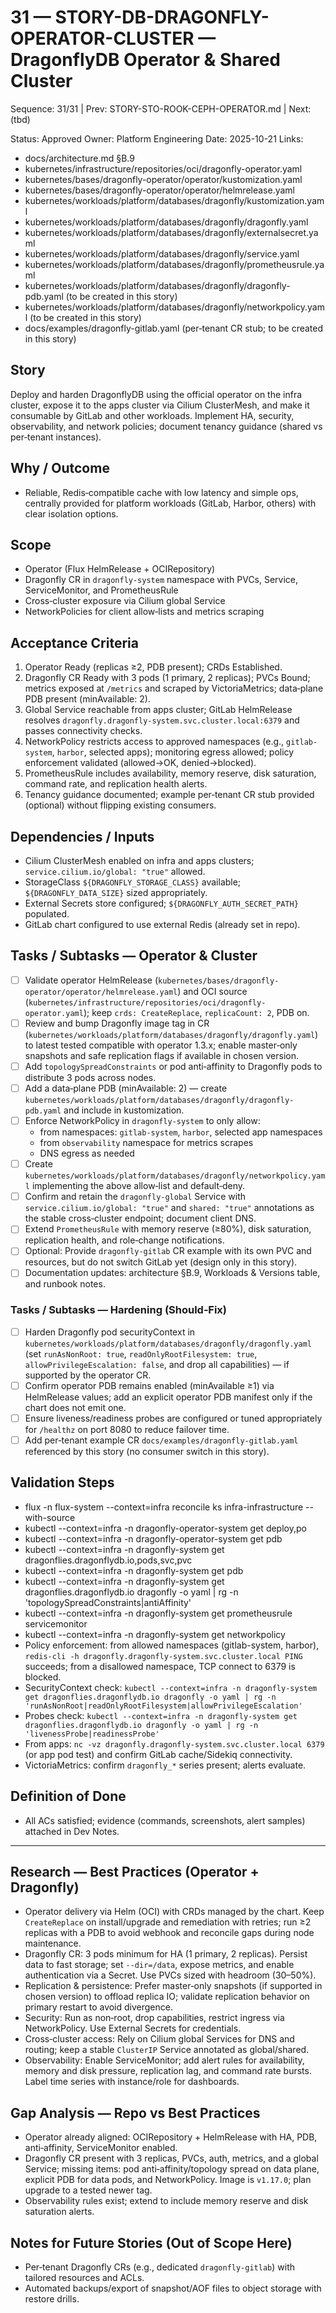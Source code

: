 # 31 — STORY-DB-DRAGONFLY-OPERATOR-CLUSTER — DragonflyDB Operator & Shared Cluster

Sequence: 31/31 | Prev: STORY-STO-ROOK-CEPH-OPERATOR.md | Next: (tbd)

Status: Approved
Owner: Platform Engineering
Date: 2025-10-21
Links:
- docs/architecture.md §B.9
- kubernetes/infrastructure/repositories/oci/dragonfly-operator.yaml
- kubernetes/bases/dragonfly-operator/operator/kustomization.yaml
- kubernetes/bases/dragonfly-operator/operator/helmrelease.yaml
- kubernetes/workloads/platform/databases/dragonfly/kustomization.yaml
- kubernetes/workloads/platform/databases/dragonfly/dragonfly.yaml
- kubernetes/workloads/platform/databases/dragonfly/externalsecret.yaml
- kubernetes/workloads/platform/databases/dragonfly/service.yaml
- kubernetes/workloads/platform/databases/dragonfly/prometheusrule.yaml
 - kubernetes/workloads/platform/databases/dragonfly/dragonfly-pdb.yaml   (to be created in this story)
 - kubernetes/workloads/platform/databases/dragonfly/networkpolicy.yaml  (to be created in this story)
 - docs/examples/dragonfly-gitlab.yaml (per‑tenant CR stub; to be created in this story)

## Story
Deploy and harden DragonflyDB using the official operator on the infra cluster, expose it to the apps cluster via Cilium ClusterMesh, and make it consumable by GitLab and other workloads. Implement HA, security, observability, and network policies; document tenancy guidance (shared vs per‑tenant instances).

## Why / Outcome
- Reliable, Redis‑compatible cache with low latency and simple ops, centrally provided for platform workloads (GitLab, Harbor, others) with clear isolation options.

## Scope
- Operator (Flux HelmRelease + OCIRepository)
- Dragonfly CR in `dragonfly-system` namespace with PVCs, Service, ServiceMonitor, and PrometheusRule
- Cross‑cluster exposure via Cilium global Service
- NetworkPolicies for client allow‑lists and metrics scraping

## Acceptance Criteria
1) Operator Ready (replicas ≥2, PDB present); CRDs Established.
2) Dragonfly CR Ready with 3 pods (1 primary, 2 replicas); PVCs Bound; metrics exposed at `/metrics` and scraped by VictoriaMetrics; data‑plane PDB present (minAvailable: 2).
3) Global Service reachable from apps cluster; GitLab HelmRelease resolves `dragonfly.dragonfly-system.svc.cluster.local:6379` and passes connectivity checks.
4) NetworkPolicy restricts access to approved namespaces (e.g., `gitlab-system`, `harbor`, selected apps); monitoring egress allowed; policy enforcement validated (allowed→OK, denied→blocked).
5) PrometheusRule includes availability, memory reserve, disk saturation, command rate, and replication health alerts.
6) Tenancy guidance documented; example per‑tenant CR stub provided (optional) without flipping existing consumers.

## Dependencies / Inputs
- Cilium ClusterMesh enabled on infra and apps clusters; `service.cilium.io/global: "true"` allowed.
- StorageClass `${DRAGONFLY_STORAGE_CLASS}` available; `${DRAGONFLY_DATA_SIZE}` sized appropriately.
- External Secrets store configured; `${DRAGONFLY_AUTH_SECRET_PATH}` populated.
- GitLab chart configured to use external Redis (already set in repo).

## Tasks / Subtasks — Operator & Cluster
- [ ] Validate operator HelmRelease (`kubernetes/bases/dragonfly-operator/operator/helmrelease.yaml`) and OCI source (`kubernetes/infrastructure/repositories/oci/dragonfly-operator.yaml`); keep `crds: CreateReplace`, `replicaCount: 2`, PDB on.
- [ ] Review and bump Dragonfly image tag in CR (`kubernetes/workloads/platform/databases/dragonfly/dragonfly.yaml`) to latest tested compatible with operator 1.3.x; enable master‑only snapshots and safe replication flags if available in chosen version.
- [ ] Add `topologySpreadConstraints` or pod anti‑affinity to Dragonfly pods to distribute 3 pods across nodes.
- [ ] Add a data‑plane PDB (minAvailable: 2) — create `kubernetes/workloads/platform/databases/dragonfly/dragonfly-pdb.yaml` and include in kustomization.
- [ ] Enforce NetworkPolicy in `dragonfly-system` to only allow:
  - from namespaces: `gitlab-system`, `harbor`, selected app namespaces
  - from `observability` namespace for metrics scrapes
  - DNS egress as needed
- [ ] Create `kubernetes/workloads/platform/databases/dragonfly/networkpolicy.yaml` implementing the above allow‑list and default‑deny.
- [ ] Confirm and retain the `dragonfly-global` Service with `service.cilium.io/global: "true"` and `shared: "true"` annotations as the stable cross‑cluster endpoint; document client DNS.
- [ ] Extend `PrometheusRule` with memory reserve (≥80%), disk saturation, replication health, and role‑change notifications.
- [ ] Optional: Provide `dragonfly-gitlab` CR example with its own PVC and resources, but do not switch GitLab yet (design only in this story).
- [ ] Documentation updates: architecture §B.9, Workloads & Versions table, and runbook notes.

### Tasks / Subtasks — Hardening (Should‑Fix)
- [ ] Harden Dragonfly pod securityContext in `kubernetes/workloads/platform/databases/dragonfly/dragonfly.yaml` (set `runAsNonRoot: true`, `readOnlyRootFilesystem: true`, `allowPrivilegeEscalation: false`, and drop all capabilities) — if supported by the operator CR.
- [ ] Confirm operator PDB remains enabled (minAvailable ≥1) via HelmRelease values; add an explicit operator PDB manifest only if the chart does not emit one.
- [ ] Ensure liveness/readiness probes are configured or tuned appropriately for `/healthz` on port 8080 to reduce failover time.
- [ ] Add per‑tenant example CR `docs/examples/dragonfly-gitlab.yaml` referenced by this story (no consumer switch in this story).

## Validation Steps
- flux -n flux-system --context=infra reconcile ks infra-infrastructure --with-source
- kubectl --context=infra -n dragonfly-operator-system get deploy,po
- kubectl --context=infra -n dragonfly-operator-system get pdb
- kubectl --context=infra -n dragonfly-system get dragonflies.dragonflydb.io,pods,svc,pvc
- kubectl --context=infra -n dragonfly-system get pdb
- kubectl --context=infra -n dragonfly-system get dragonflies.dragonflydb.io dragonfly -o yaml | rg -n 'topologySpreadConstraints|antiAffinity'
- kubectl --context=infra -n dragonfly-system get prometheusrule servicemonitor
- kubectl --context=infra -n dragonfly-system get networkpolicy
- Policy enforcement: from allowed namespaces (gitlab-system, harbor), `redis-cli -h dragonfly.dragonfly-system.svc.cluster.local PING` succeeds; from a disallowed namespace, TCP connect to 6379 is blocked.
- SecurityContext check: `kubectl --context=infra -n dragonfly-system get dragonflies.dragonflydb.io dragonfly -o yaml | rg -n 'runAsNonRoot|readOnlyRootFilesystem|allowPrivilegeEscalation'`
- Probes check: `kubectl --context=infra -n dragonfly-system get dragonflies.dragonflydb.io dragonfly -o yaml | rg -n 'livenessProbe|readinessProbe'`
- From apps: `nc -vz dragonfly.dragonfly-system.svc.cluster.local 6379` (or app pod test) and confirm GitLab cache/Sidekiq connectivity.
- VictoriaMetrics: confirm `dragonfly_*` series present; alerts evaluate.

## Definition of Done
- All ACs satisfied; evidence (commands, screenshots, alert samples) attached in Dev Notes.

---

## Research — Best Practices (Operator + Dragonfly)

- Operator delivery via Helm (OCI) with CRDs managed by the chart. Keep `CreateReplace` on install/upgrade and remediation with retries; run ≥2 replicas with a PDB to avoid webhook and reconcile gaps during node maintenance.
- Dragonfly CR: 3 pods minimum for HA (1 primary, 2 replicas). Persist data to fast storage; set `--dir=/data`, expose metrics, and enable authentication via a Secret. Use PVCs sized with headroom (30–50%).
- Replication & persistence: Prefer master‑only snapshots (if supported in chosen version) to offload replica IO; validate replication behavior on primary restart to avoid divergence.
- Security: Run as non‑root, drop capabilities, restrict ingress via NetworkPolicy. Use External Secrets for credentials.
- Cross‑cluster access: Rely on Cilium global Services for DNS and routing; keep a stable `ClusterIP` Service annotated as global/shared.
- Observability: Enable ServiceMonitor; add alert rules for availability, memory and disk pressure, replication lag, and command rate bursts. Label time series with instance/role for dashboards.

## Gap Analysis — Repo vs Best Practices

- Operator already aligned: OCIRepository + HelmRelease with HA, PDB, anti‑affinity, ServiceMonitor enabled.
- Dragonfly CR present with 3 replicas, PVCs, auth, metrics, and a global Service; missing items: pod anti‑affinity/topology spread on data plane, explicit PDB for data pods, and NetworkPolicy. Image is `v1.17.0`; plan upgrade to a tested newer tag.
- Observability rules exist; extend to include memory reserve and disk saturation alerts.

## Notes for Future Stories (Out of Scope Here)

- Per‑tenant Dragonfly CRs (e.g., dedicated `dragonfly-gitlab`) with tailored resources and ACLs.
- Automated backups/export of snapshot/AOF files to object storage with restore drills.
